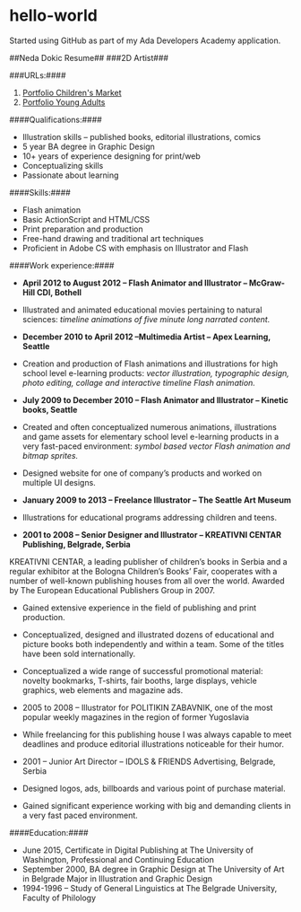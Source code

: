 # hello-world
Started using GitHub as part of my Ada Developers Academy application.

##Neda Dokic Resume##
###2D Artist###

###URLs:####

1. [Portfolio Children's Market](http://sites.google.com/site/nedadokic/)
2. [Portfolio Young Adults](http://sites.google.com/site/nedadokichighschoolmarket/)

####Qualifications:####

* Illustration skills – published books, editorial illustrations, comics
* 5 year BA degree in Graphic Design
* 10+ years of experience designing for print/web
* Conceptualizing skills
* Passionate about learning

####Skills:####

* Flash animation
* Basic ActionScript and HTML/CSS
* Print preparation and production
* Free-hand drawing and traditional art techniques
* Proficient in Adobe CS with emphasis on Illustrator and Flash

####Work experience:####

* __April 2012 to August 2012 – Flash Animator and Illustrator – McGraw-Hill CDI, Bothell__
* Illustrated and animated educational movies pertaining to natural sciences:
*timeline animations of five minute long narrated content.*

* __December 2010 to April 2012 –Multimedia Artist – Apex Learning, Seattle__

* Creation and production of Flash animations and illustrations for high school level e-learning products: *vector illustration, typographic design, photo editing, collage and interactive timeline Flash animation.*

* __July 2009 to December 2010 – Flash Animator and Illustrator – Kinetic books, Seattle__

* Created and often conceptualized numerous animations, illustrations and game assets for elementary school level e-learning products in a very fast-paced environment:
*symbol based vector Flash animation and bitmap sprites.*
* Designed website for one of company’s products and worked on multiple UI designs.

* __January 2009 to 2013 – Freelance Illustrator – The Seattle Art Museum__

* Illustrations for educational programs addressing children and teens.

* __2001 to 2008 – Senior Designer and Illustrator – KREATIVNI CENTAR Publishing, Belgrade, Serbia__

KREATIVNI CENTAR, a leading publisher of children’s books in Serbia and a regular exhibitor at the Bologna Children’s Books’ Fair, cooperates with a number of well-known publishing houses from all over the world. Awarded by The European Educational Publishers Group in 2007.

* Gained extensive experience in the field of publishing and print production.
* Conceptualized, designed and illustrated dozens of educational and picture books both independently and within a team. Some of the titles have been sold internationally.
* Conceptualized a wide range of successful promotional material: novelty bookmarks, T-shirts, fair booths, large displays, vehicle graphics, web elements and magazine ads.

* 2005 to 2008 – Illustrator for POLITIKIN ZABAVNIK, one of the most popular weekly magazines in the region of former Yugoslavia

* While freelancing for this publishing house I was always capable to meet deadlines and produce editorial illustrations noticeable for their humor.

* 2001 – Junior Art Director – IDOLS & FRIENDS Advertising, Belgrade, Serbia

* Designed logos, ads, billboards and various point of purchase material.
* Gained significant experience working with big and demanding clients in a very fast paced environment.

####Education:####

* June 2015, Certificate in Digital Publishing at The University of Washington, Professional and Continuing Education
* September 2000, BA degree in Graphic Design at The University of Art in Belgrade Major in Illustration and Graphic Design
* 1994-1996 – Study of General Linguistics at The Belgrade University, Faculty of Philology
